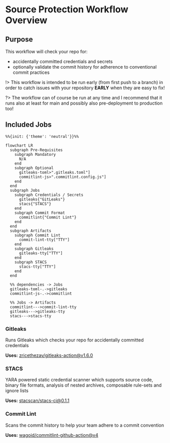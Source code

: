 # Source Protection Workflow Overview <!-- {docsify-ignore-all} -->

## Purpose

This workflow will check your repo for:

- accidentally committed credentials and secrets
- optionally validate the commit history for adherence to conventional commit practices

!> This workflow is intended to be run early (from first push to a branch) in order to catch issues with your repository **EARLY** when they are easy to fix!

?> The workflow can of course be run at any time and I recommend that it runs also at least for main and possibly also pre-deployment to production too!

## Included Jobs

```mermaid
%%{init: {'theme': 'neutral'}}%%

flowchart LR
  subgraph Pre-Requisites
    subgraph Mandatory
      N/A
    end
    subgraph Optional
      gitleaks-toml>".gitleaks.toml"]
      commitlint-js>".commitlint.config.js"]
    end
  end
  subgraph Jobs
    subgraph Credentials / Secrets
      gitleaks{"GitLeaks"}
      stacs{"STACS"}
    end
    subgraph Commit Format
      commitlint{"Commit Lint"}
    end
  end
  subgraph Artifacts
    subgraph Commit Lint
      commit-lint-tty["TTY"]
    end
    subgraph Gitleaks
      gitleaks-tty["TTY"]
    end
    subgraph STACS
      stacs-tty["TTY"]
    end
  end

  %% dependencies -> Jobs
  gitleaks-toml-.->gitleaks
  commitlint-js-.->commitlint

  %% Jobs -> Artifacts
  commitlint--->commit-lint-tty
  gitleaks--->gitleaks-tty
  stacs--->stacs-tty
```

### Gitleaks

Runs Gitleaks which checks your repo for accidentally committed credentials

**Uses:** [zricethezav/gitleaks-action@v1.6.0](https://github.com/zricethezav/gitleaks-action)

### STACS

YARA powered static credential scanner which supports source code, binary file formats, analysis of 
nested archives, composable rule-sets and ignore lists

**Uses:** [stacscan/stacs-ci@0.1.1](https://github.com/stacscan/stacs-ci)

### Commit Lint

Scans the commit history to help your team adhere to a commit convention

**Uses:** [wagoid/commitlint-github-action@v4](https://github.com/wagoid/commitlint-github-action)